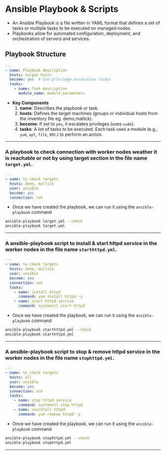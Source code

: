 # Ansible Playbook & Scripts
- An Ansible Playbook is a file written in YAML format that defines a set of tasks or multiple tasks to be executed on managed nodes. 
- Playbooks allow for automated configuration, deployment, and orchestration of servers and services.
## Playbook Structure
```yaml
---
- name: Playbook description
  hosts: target_hosts
  become: yes  # Use privilege escalation (sudo)
  tasks:
    - name: Task description
      module_name: module_parameters
```
- **Key Components**
  1. **name**: Describes the playbook or task.
  2. **hosts**: Defines the target machines (groups or individual hosts from the inventory file eg. demo,mallick).
  3. **become**: If set to `yes`, it escalates privileges (uses `sudo`).
  4. **tasks**: A list of tasks to be executed. Each task uses a module (e.g., `yum`, `apt`, `file`, etc.) to perform an action.
---
### A playbook to check connection with worker nodes weather it is reachable or not by using target section in the file name `target.yml`.

```yaml
---
- name: to check targets
  hosts: demo, mallick
  user: ansible
  become: yes
  connection: ssh
```
- Once we have created the playbook, we can run it using the `ansible-playbook` command
```sh
ansible-playbook target.yml --check
ansible-playbook target.yml
```
---
### A ansible-playbook script to install & start httpd service in the worker nodes in the file name `starthttpd.yml`.
```yaml
---
- name: to check targets
  hosts: demo, mallick
  user: ansible
  become: yes
  connection: ssh
  tasks:
    - name: install httpd
      command: yum install httpd -y
    - name: start httpd service
      command: systemctl start httpd
```
- Once we have created the playbook, we can run it using the `ansible-playbook` command
```sh
ansible-playbook starthttpd.yml --check
ansible-playbook starthttpd.yml
```
---
### A ansible-playbook script to stop & remove httpd service in the worker nodes in the file name `stophttpd.yml`.
```yaml
---
- name: to check targets
  hosts: all
  user: ansible
  become: yes
  connection: ssh
  tasks:
    - name: stop httpd service
      command: systemctl stop httpd
    - name: uninstall httpd
      command: yum remove httpd -y
```
- Once we have created the playbook, we can run it using the `ansible-playbook` command
```sh
ansible-playbook stophttpd.yml --check
ansible-playbook stophttpd.yml
```
---
































